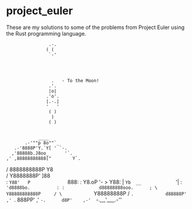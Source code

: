 # project_euler
These are my solutions to some of the problems from Project Euler using the Rust programming language.

                    .-.
                   ( (
                    `-'



 
                     .   - To the Moon!
                    .'.
                    |o|
                   .'o'.
                   |.-.|
                   '   '
                    ( )
                     )
                    ( )

 
                ____
           .-'""p 8o""`_
       .-'8888P'Y.`Y[ ' `-.
      ,'88888b.J8oo_      '`.
    ,' ,88888888888["        Y`.
   /   8888888888P            Y8\
  /    Y8888888P'             ]88\
 :     `Y88'   P              `888:
 :       Y8.oP '- >            Y88:
 |          `Yb  __             `'|
 :            `'d8888bo.          :
 :             d88888888ooo.      ;
  \            Y88888888888P     /
   \            `Y88888888P     /
    `.            d88888P'    ,'
      `.          888PP'    ,'
        `-.      d8P'    ,-' 
           `-.,,_'__,,.-''

